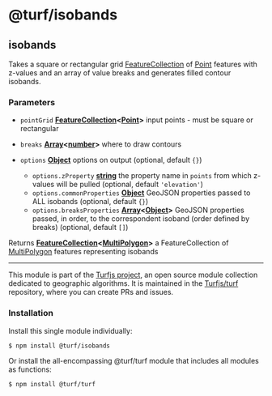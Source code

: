 # @turf/isobands

<!-- Generated by documentation.js. Update this documentation by updating the source code. -->

## isobands

Takes a square or rectangular grid [FeatureCollection][1] of [Point][2] features with z-values and an array of
value breaks and generates filled contour isobands.

### Parameters

*   `pointGrid` **[FeatureCollection][3]<[Point][4]>** input points - must be square or rectangular
*   `breaks` **[Array][5]<[number][6]>** where to draw contours
*   `options` **[Object][7]** options on output (optional, default `{}`)

    *   `options.zProperty` **[string][8]** the property name in `points` from which z-values will be pulled (optional, default `'elevation'`)
    *   `options.commonProperties` **[Object][7]** GeoJSON properties passed to ALL isobands (optional, default `{}`)
    *   `options.breaksProperties` **[Array][5]<[Object][7]>** GeoJSON properties passed, in order, to the correspondent isoband (order defined by breaks) (optional, default `[]`)

Returns **[FeatureCollection][3]<[MultiPolygon][9]>** a FeatureCollection of [MultiPolygon][10] features representing isobands

[1]: https://tools.ietf.org/html/rfc7946#section-3.3

[2]: https://tools.ietf.org/html/rfc7946#section-3.1.2

[3]: https://tools.ietf.org/html/rfc7946#section-3.3

[4]: https://tools.ietf.org/html/rfc7946#section-3.1.2

[5]: https://developer.mozilla.org/docs/Web/JavaScript/Reference/Global_Objects/Array

[6]: https://developer.mozilla.org/docs/Web/JavaScript/Reference/Global_Objects/Number

[7]: https://developer.mozilla.org/docs/Web/JavaScript/Reference/Global_Objects/Object

[8]: https://developer.mozilla.org/docs/Web/JavaScript/Reference/Global_Objects/String

[9]: https://tools.ietf.org/html/rfc7946#section-3.1.7

[10]: https://tools.ietf.org/html/rfc7946#section-3.1.7

<!-- This file is automatically generated. Please don't edit it directly. If you find an error, edit the source file of the module in question (likely index.js or index.ts), and re-run "yarn docs" from the root of the turf project. -->

---

This module is part of the [Turfjs project](https://turfjs.org/), an open source module collection dedicated to geographic algorithms. It is maintained in the [Turfjs/turf](https://github.com/Turfjs/turf) repository, where you can create PRs and issues.

### Installation

Install this single module individually:

```sh
$ npm install @turf/isobands
```

Or install the all-encompassing @turf/turf module that includes all modules as functions:

```sh
$ npm install @turf/turf
```
